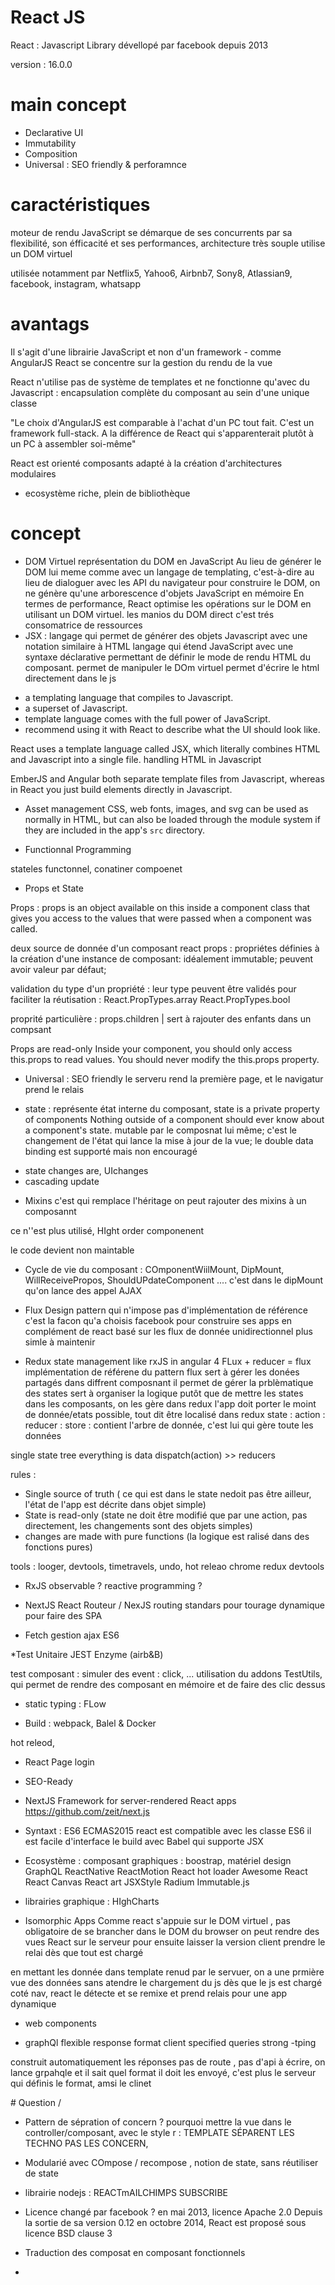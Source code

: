 # React JS

React : Javascript Library dévellopé par facebook depuis 2013


version : 16.0.0


# main concept
- Declarative UI
- Immutability
- Composition
- Universal : SEO friendly & perforamnce

# caractéristiques 
moteur de rendu JavaScript
se démarque de ses concurrents par sa flexibilité, son éfficacité  et ses performances,
architecture très souple
utilise un DOM virtuel

utilisée notamment par Netflix5, Yahoo6, Airbnb7, Sony8, Atlassian9, facebook, instagram, whatsapp


# avantags
Il s'agit d'une librairie JavaScript et non d'un framework - comme AngularJS 
React se concentre sur la gestion du rendu de la vue

React n'utilise pas de système de templates et ne fonctionne qu'avec du Javascript : 
encapsulation complète du composant au sein d'une unique classe

"Le choix d'AngularJS est comparable à l'achat d'un PC tout fait. C'est un framework full-stack. 
A la différence de React qui s'apparenterait plutôt à un PC à assembler soi-même"

React est orienté composants
adapté à la création d'architectures modulaires

* ecosystème riche, plein de bibliothèque

# concept

* DOM Virtuel
représentation du DOM en JavaScript
Au lieu de générer le DOM lui meme comme avec un langage de templating, c'est-à-dire au lieu de dialoguer avec les API du navigateur pour construire le DOM, on ne génère qu'une arborescence d'objets JavaScript en mémoire
En termes de performance, React optimise les opérations sur le DOM en utilisant un DOM virtuel.
les manios du DOM direct c'est trés consomatrice de ressources
* JSX : 
langage qui permet de générer des objets Javascript avec une notation similaire à HTML
 langage qui étend JavaScript avec une syntaxe déclarative permettant de définir le mode de rendu HTML du composant.
permet de manipuler le DOm virtuel
permet d'écrire le html directement dans le js

- a templating language that compiles to Javascript.
- a superset of Javascript.
- template language comes with the full power of JavaScript.
- recommend using it with React to describe what the UI should look like.

React uses a template language called JSX, which literally combines HTML and Javascript into a single file.
handling HTML in Javascript


EmberJS and Angular both separate template files from Javascript, whereas in React you just build elements directly in Javascript.

* Asset management 
CSS, web fonts, images, and svg can be used as normally in HTML, but can also be loaded through the module system if they are included in the app's `src` directory.


* Functionnal Programming 

stateles functonnel, conatiner compoenet

* Props et State

Props : 
props  is an object available on  this  inside a component class that gives you access to the values that were passed when a component was called.

deux source de donnée d'un composant react
props : propriétes définies à la création d'une instance de composant: idéalement immutable; peuvent avoir valeur par défaut; 

validation du type d'un propriété  :
leur type peuvent être validés pour faciliter la réutisation : 
React.PropTypes.array
React.PropTypes.bool

proprité particulière : props.children | sert à rajouter des enfants dans un compsant

Props are read-only
Inside your component, you should only access  this.props  to read values. 
You should never modify the  this.props  property.

* Universal : SEO friendly
le serveru rend la première page, et le navigatur prend le relais

* state : 
représente état interne du composant,
state  is a private property of components 
Nothing outside of a component should ever know about a component's state.
mutable par le composnat lui même;
c'est le changement de l'état qui lance la mise à jour de la vue;
le double data binding est supporté mais non encouragé

- state changes are, UIchanges
- cascading update



* Mixins
c'est qui remplace l'héritage
on peut rajouter des mixins à un composannt 

ce n''est plus utilisé, HIght order componenent

le code devient non maintable




* Cycle de vie du composant : 
COmponentWiilMount, DipMount, WillReceivePropos, ShouldUPdateComponent ....
c'est dans le dipMount qu'on lance des appel AJAX

* Flux 
Design pattern qui n'impose pas d'implémentation de référence
c'est la facon qu'a choisis facebook pour construire ses apps en complément de react
basé sur les flux de donnée unidirectionnel
plus simle à maintenir



*  Redux
state management
like rxJS in angular 4
FLux + reducer = flux
implémentation de référene du pattern flux
sert à gérer les donées partagés dans diffrent composnant
il permet de gérer la prblèmatique des states
sert à organiser la logique
putôt que de mettre les states dans les composants, on les gère dans redux
l'app doit porter le moint de donnée/etats possible, tout dit être localisé dans redux
state  : 
action : 
reducer :
store : contient l'arbre de donnée, c'est lui qui gère toute les données

single state tree
everything is data
dispatch(action) >> reducers

rules : 
- Single source of truth ( ce qui est dans le state nedoit pas être ailleur, l'état de l'app est décrite dans objet simple)
- State is read-only (state ne doit être modifié que par une action, pas directement, les changements sont des objets simples)
- changes are made with pure functions (la logique est ralisé dans des fonctions pures)

tools : looger, devtools, timetravels, undo, hot releao
chrome redux devtools

* RxJS
observable ?
reactive programming ?



* NextJS
 React Routeur / NexJS routing
standars pour tourage dynamique 
pour faire des SPA

* Fetch
gestion ajax
ES6

*Test Unitaire
JEST
Enzyme (airb&B)

test composant : 
simuler des event : click, ...
utilisation du addons TestUtils, qui permet de rendre des composant en mémoire et de faire des clic dessus 


* static typing : FLow


* Build : 
webpack, Balel
& Docker

hot releod, 

* React Page login

* SEO-Ready


* NextJS
Framework for server-rendered React apps
https://github.com/zeit/next.js


* Syntaxt : ES6
ECMAS2015
react est compatible avec les classe ES6
il est facile d'interface le build avec Babel qui supporte JSX

* Ecosystème :
composant graphiques : boostrap, matériel design
GraphQL
ReactNative
ReactMotion
React hot loader
Awesome React
React Canvas
React art
JSXStyle
Radium
Immutable.js

* librairies graphique : HIghCharts

* Isomorphic Apps
Comme react s'appuie sur le DOM virtuel , pas obligatoire de se brancher dans le DOM du browser
on peut rendre des vues React sur le serveur
pour ensuite laisser la version client prendre le relai dès que tout est chargé

en mettant les donnée dans template renud par le servuer,
on a une prmière vue des données sans atendre le chargement du js
dès que le js est chargé coté nav, react le détecte et se remixe et prend relais pour une app dynamique

* web components


* graphQl
flexible response format 
client specified queries
strong -tping

construit automatiquement les réponses 
pas de route , pas d'api à écrire, on lance grpahqle et il sait quel format il doit les envoyé,
c'est plus le serveur qui définis le format, amsi le clinet

# Question / 


* Pattern de sépration of concern ?
pourquoi mettre la vue dans le controller/composant, avec le style
r : TEMPLATE SÉPARENT LES TECHNO PAS LES CONCERN,

* Modularié avec COmpose / recompose , notion de state, sans réutiliser de state

* librairie nodejs : REACTmAILCHIMPS SUBSCRIBE

* Licence changé par facebook ?
en mai 2013,  licence Apache 2.0 
Depuis la sortie de sa version 0.12 en octobre 2014, React est proposé sous licence BSD clause 3 


* Traduction des composat en composant fonctionnels
* 
